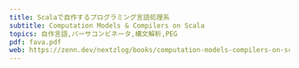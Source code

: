 ```yaml
---
title: Scalaで自作するプログラミング言語処理系
subtitle: Computation Models & Compilers on Scala
topics: 自作言語,パーサコンビネータ,構文解析,PEG
pdf: fava.pdf
web: https://zenn.dev/nextzlog/books/computation-models-compilers-on-scala
---
```

